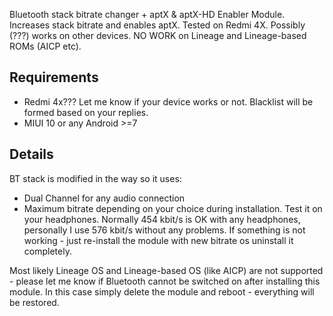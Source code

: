 Bluetooth stack bitrate changer + aptX & aptX-HD Enabler Module.
Increases stack bitrate and enables aptX.
Tested on Redmi 4X. Possibly (???) works on other devices.
NO WORK on Lineage and Lineage-based ROMs (AICP etc).

## Requirements ##
- Redmi 4x??? Let me know if your device works or not. Blacklist will be formed based on your replies.
- MIUI 10 or any Android >=7

## Details ##
BT stack is modified in the way so it uses:
- Dual Channel for any audio connection
- Maximum bitrate depending on your choice during installation. Test it on your headphones. Normally 454 kbit/s is OK with any headphones, personally I use 576 kbit/s without any problems. If something is not working - just re-install the module with new bitrate os uninstall it completely.

Most likely Lineage OS and Lineage-based OS (like AICP) are not supported - please let me know if Bluetooth cannot be switched on after installing this module. In this case simply delete the module and reboot - everything will be restored.
